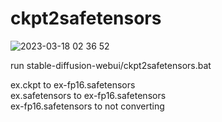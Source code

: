 # ckpt2safetensors

![2023-03-18 02 36 52](https://user-images.githubusercontent.com/20321215/225978144-8703e348-7d37-4c3b-968d-fb24ad1704e0.png)

run stable-diffusion-webui/ckpt2safetensors.bat  

ex.ckpt to ex-fp16.safetensors  
ex.safetensors to ex-fp16.safetensors  
ex-fp16.safetensors to not converting  
